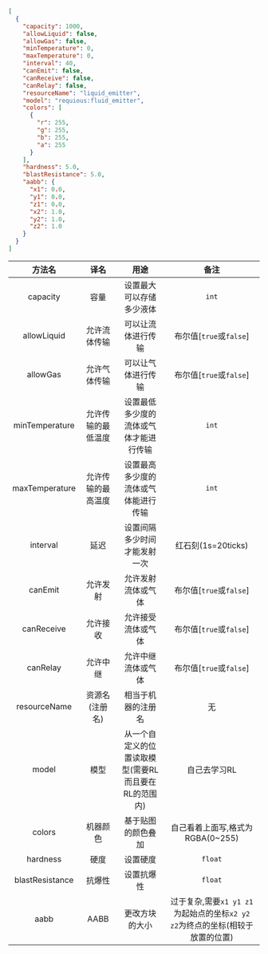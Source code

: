 ````json
[
  {
    "capacity": 1000,
    "allowLiquid": false,
    "allowGas": false,
    "minTemperature": 0,
    "maxTemperature": 0,
    "interval": 40,
    "canEmit": false,
    "canReceive": false,
    "canRelay": false,
    "resourceName": "liquid_emitter",
    "model": "requious:fluid_emitter",
    "colors": [
      {
        "r": 255,
        "g": 255,
        "b": 255,
        "a": 255
      }
    ],
    "hardness": 5.0,
    "blastResistance": 5.0,
    "aabb": {
      "x1": 0.0,
      "y1": 0.0,
      "z1": 0.0,
      "x2": 1.0,
      "y2": 1.0,
      "z2": 1.0
    }
  }
]
````
| 方法名 | 译名 | 用途 | 备注 |
|:----:|:----:|:----:|:----:|
|capacity|容量|设置最大可以存储多少液体|`int`|
|allowLiquid|允许流体传输|可以让流体进行传输|布尔值[`true`或`false`]|
|allowGas|允许气体传输|可以让气体进行传输|布尔值[`true`或`false`]|
|minTemperature|允许传输的最低温度|设置最低多少度的流体或气体才能进行传输|`int`|
|maxTemperature|允许传输的最高温度|设置最高多少度的流体或气体能进行传输|`int`|
|interval|延迟|设置间隔多少时间才能发射一次|红石刻(1s=20ticks)|
|canEmit|允许发射|允许发射流体或气体|布尔值[`true`或`false`]|
|canReceive|允许接收|允许接受流体或气体|布尔值[`true`或`false`]|
|canRelay|允许中继|允许中继流体或气体|布尔值[`true`或`false`]|
|resourceName|资源名(注册名)|相当于机器的注册名|无|
|model|模型|从一个自定义的位置读取模型(需要RL而且要在RL的范围内)|自己去学习RL|
|colors|机器颜色|基于贴图的颜色叠加|自己看着上面写,格式为RGBA(0~255)|
|hardness|硬度|设置硬度|`float`|
|blastResistance|抗爆性|设置抗爆性|`float`|
|aabb|AABB|更改方块的大小|过于复杂,需要`x1 y1 z1`为起始点的坐标`x2 y2 z2`为终点的坐标(相较于放置的位置)|